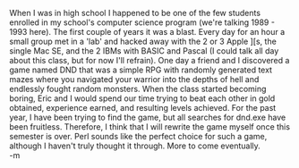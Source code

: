 When I was in high school I happened to be one of the few students enrolled in my school's computer science program (we're talking 1989 - 1993 here).  The first couple of years it was a blast.  Every day for an hour a small group met in a 'lab' and hacked away with the 2 or 3 Apple ][s, the single Mac SE, and the 2 IBMs with BASIC and Pascal (I could talk all day about this class, but for now I'll refrain).  One day a friend and I discovered a game named DND that was a simple RPG with randomly generated text mazes where you navigated your warrior into the depths of hell and endlessly fought random monsters.  When the class started becoming boring, Eric and I would spend our time trying to beat each other in gold obtained, experience earned, and resulting levels achieved.  For the past year, I have been trying to find the game, but all searches for dnd.exe have been fruitless.  Therefore, I think that I will rewrite the game myself once this semester is over.  Perl sounds like the perfect choice for such a game, although I haven't truly thought it through.  More to come eventually.
<br />-m
<br />